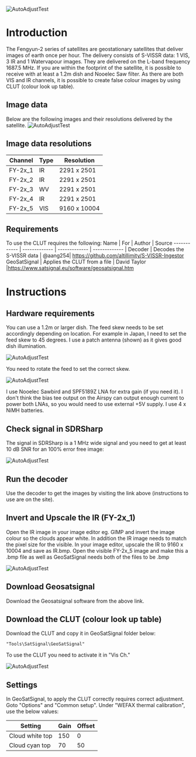 ![AutoAdjustTest](images/title.png)
# Introduction

The Fengyun-2 series of satellites are geostationary satellites that deliver images of earth once per hour. The delivery consists of S-VISSR data: 1 VIS, 3 IR and 1 Watervapour images. They are delivered on the L-band frequency 1687.5 MHz. If you are within the footprint of the satellite, it is possible to receive with at least a 1.2m dish and Nooelec Saw filter.
As there are both VIS and IR channels, it is possible to create false colour images by using CLUT (colour look up table).

## Image data
Below are the following images and their resolutions delivered by the satellite.
![AutoAdjustTest](images/FY_images.png)

## Image data resolutions
Channel | Type | Resolution |
------------ | ------------- | ------------- |
FY-2x_1 | IR | 2291 x 2501
FY-2x_2 | IR | 2291 x 2501
FY-2x_3 | WV | 2291 x 2501
FY-2x_4 | IR | 2291 x 2501
FY-2x_5 | VIS | 9160 x 10004

## Requirements
To use the CLUT requires the following:
Name | For | Author | Source
------------ | ------------- | ------------- | ------------- |
Decoder | Decodes the S-VISSR data | @aang254| https://github.com/altillimity/S-VISSR-Ingestor
GeoSatSignal | Applies the CLUT from a file | David Taylor |https://www.satsignal.eu/software/geosatsignal.htm
# Instructions
## Hardware requirements
You can use a 1.2m or larger dish. The feed skew needs to be set accordingly depending on location. For example in Japan, I need to set the feed skew to 45 degrees.
I use a patch antenna (shown) as it gives good dish illumination.

![AutoAdjustTest](images/dimension.png)

You need to rotate the feed to set the correct skew.

![AutoAdjustTest](images/skew.png)

I use Nooelec Sawbird and SPF5189Z LNA for extra gain (if you need it). I don't think the bias tee output on the Airspy can output enough current to power both LNAs, so you would need to use external +5V supply. I use 4 x NiMH batteries.
## Check signal in SDRSharp
The signal in SDRSharp is a 1 MHz wide signal and you need to get at least 10 dB SNR for an 100% error free image:

![AutoAdjustTest](images/level_patch.png)

## Run the decoder
Use the decoder to get the images by visiting the link above (instructions to use are on the site).

## Invert and Upscale the IR (FY-2x_1)

Open the IR image in your image editor eg. GIMP and invert the image colour so the clouds appear white. In addition the IR image needs to match the pixel size for the visible. In your image editor, upscale the IR to 9160 x 10004 and save as IR.bmp.
Open the visible FY-2x_5 image and make this a .bmp file as well as GeoSatSignal needs both of the files to be .bmp

![AutoAdjustTest](images/IR_invert.png)

## Download Geosatsignal
Download the Geosatsignal software from the above link.

## Download the CLUT (colour look up table)
Download the CLUT and copy it in GeoSatSignal folder below: 
```
"Tools\SatSignal\GeoSatSignal"
```
To use the CLUT you need to activate it in "Vis Ch."

![AutoAdjustTest](images/JobSetup.png)

## Settings
In GeoSatSignal, to apply the CLUT correctly requires correct adjustment. Goto "Options" and "Common setup". Under "WEFAX thermal calibration", use the below values:

Setting | Gain | Offset |
------------ | ------------- | ------------- |
Cloud white top| 150 | 0 |
Cloud cyan top | 70 | 50 |

## 
